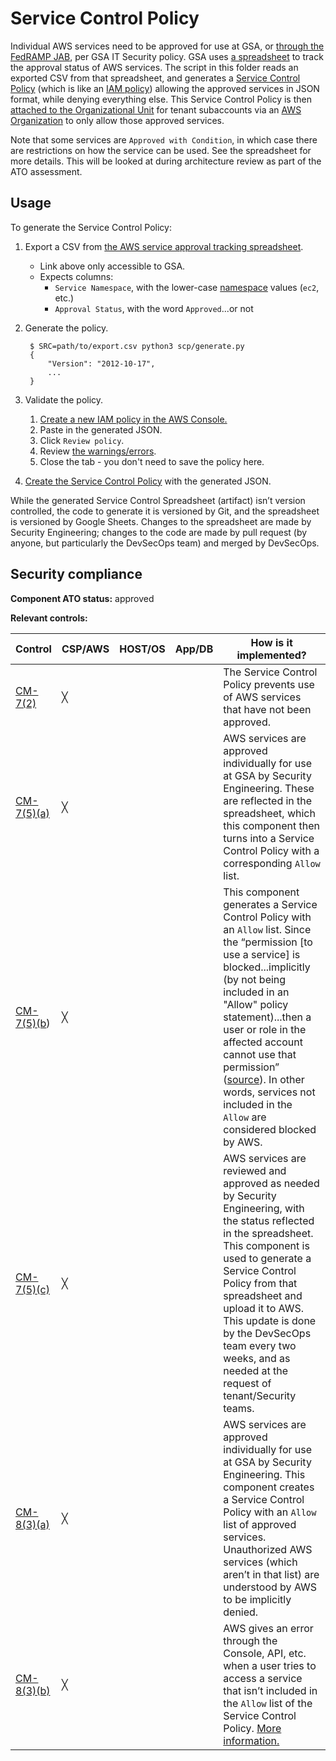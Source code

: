 # Service Control Policy

Individual AWS services need to be approved for use at GSA, or [through the FedRAMP JAB](https://marketplace.fedramp.gov/#/products?sort=productName&productNameSearch=aws), per GSA IT Security policy. GSA uses [a spreadsheet](https://docs.google.com/spreadsheets/u/1/d/1kJrPqu10x80LaGQ_oXFDuoPkBdnaXrXTQVF_uJ14-ok/edit#gid=0) to track the approval status of AWS services. The script in this folder reads an exported CSV from that spreadsheet, and generates a [Service Control Policy](https://docs.aws.amazon.com/organizations/latest/userguide/orgs_manage_policies_scp.html) (which is like an [IAM policy](https://docs.aws.amazon.com/IAM/latest/UserGuide/access_policies.html)) allowing the approved services in JSON format, while denying everything else. This Service Control Policy is then [attached to the Organizational Unit](https://docs.aws.amazon.com/organizations/latest/userguide/orgs_manage_policies.html#attach_policy) for tenant subaccounts via an [AWS Organization](https://aws.amazon.com/organizations/) to only allow those approved services.

Note that some services are `Approved with Condition`, in which case there are restrictions on how the service can be used. See the spreadsheet for more details. This will be looked at during architecture review as part of the ATO assessment.

## Usage

To generate the Service Control Policy:

1. Export a CSV from [the AWS service approval tracking spreadsheet](https://docs.google.com/spreadsheets/d/1kJrPqu10x80LaGQ_oXFDuoPkBdnaXrXTQVF_uJ14-ok/edit#gid=0).
    * Link above only accessible to GSA.
    * Expects columns:
        * `Service Namespace`, with the lower-case [namespace](https://docs.aws.amazon.com/general/latest/gr/aws-arns-and-namespaces.html#genref-aws-service-namespaces) values (`ec2`, etc.)
        * `Approval Status`, with the word `Approved`...or not
1. Generate the policy.

        $ SRC=path/to/export.csv python3 scp/generate.py
        {
            "Version": "2012-10-17",
            ...
        }

1. Validate the policy.
    1. [Create a new IAM policy in the AWS Console.](https://console.aws.amazon.com/iam/home#/policies$new?step=edit)
    1. Paste in the generated JSON.
    1. Click `Review policy`.
    1. Review [the warnings/errors](https://docs.aws.amazon.com/IAM/latest/UserGuide/troubleshoot_policies.html#troubleshoot_policies-unrecognized-visual).
    1. Close the tab - you don't need to save the policy here.
1. [Create the Service Control Policy](https://docs.aws.amazon.com/organizations/latest/userguide/orgs_manage_policies_scp.html#create_policy) with the generated JSON.

While the generated Service Control Spreadsheet (artifact) isn’t version controlled, the code to generate it is versioned by Git, and the spreadsheet is versioned by Google Sheets. Changes to the spreadsheet are made by Security Engineering; changes to the code are made by pull request (by anyone, but particularly the DevSecOps team) and merged by DevSecOps.

## Security compliance

**Component ATO status:** approved

**Relevant controls:**

Control | CSP/AWS | HOST/OS | App/DB | How is it implemented?
--- | --- | --- | --- | ---
[CM-7(2)](https://nvd.nist.gov/800-53/Rev4/control/CM-7) | ╳ | | | The Service Control Policy prevents use of AWS services that have not been approved.
[CM-7(5)(a)](https://nvd.nist.gov/800-53/Rev4/control/CM-7) | ╳ | | | AWS services are approved individually for use at GSA by Security Engineering. These are reflected in the spreadsheet, which this component then turns into a Service Control Policy with a corresponding `Allow` list.
[CM-7(5)(b](https://nvd.nist.gov/800-53/Rev4/control/CM-7)) | ╳ | | | This component generates a Service Control Policy with an `Allow` list. Since the “permission [to use a service] is blocked...implicitly (by not being included in an "Allow" policy statement)...then a user or role in the affected account cannot use that permission” ([source](https://docs.aws.amazon.com/organizations/latest/userguide/orgs_manage_policies_scp.html)). In other words, services not included in the `Allow` are considered blocked by AWS.
[CM-7(5)(c)](https://nvd.nist.gov/800-53/Rev4/control/CM-7) | ╳ | | | AWS services are reviewed and approved as needed by Security Engineering, with the status reflected in the spreadsheet. This component is used to generate a Service Control Policy from that spreadsheet and upload it to AWS. This update is done by the DevSecOps team every two weeks, and as needed at the request of tenant/Security teams.
[CM-8(3)(a)](https://nvd.nist.gov/800-53/Rev4/control/cm-8#enhancement-3) | ╳ | | | AWS services are approved individually for use at GSA by Security Engineering. This component creates a Service Control Policy with an `Allow` list of approved services. Unauthorized AWS services (which aren’t in that list) are understood by AWS to be implicitly denied.
[CM-8(3)(b)](https://nvd.nist.gov/800-53/Rev4/control/cm-8#enhancement-3) | ╳ | | | AWS gives an error through the Console, API, etc. when a user tries to access a service that isn’t included in the `Allow` list of the Service Control Policy. [More information.](https://docs.aws.amazon.com/organizations/latest/userguide/orgs_manage_policies_scp.html)
